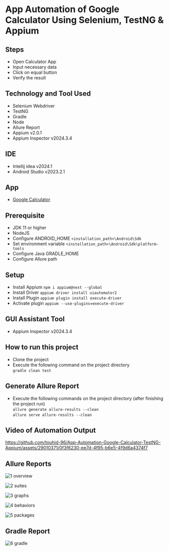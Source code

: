 # App Automation of Google Calculator Using Selenium, TestNG & Appium

## Steps
- Open Calculator App
- Input necessary data
- Click on equal button
- Verify the result

## Technology and Tool Used
- Selenium Webdriver
- TestNG
- Gradle
- Node
- Allure Report
- Appium v2.0.1
- Appium Inspector v2024.3.4

## IDE
- Intellij idea v2024.1
- Android Studio v2023.2.1

## App
- [Google Calculator](https://play.google.com/store/apps/details?id=com.google.android.calculator)

## Prerequisite
- JDK 11 or higher
- NodeJS
- Configure ANDROID_HOME `<installation_path>\Android\Sdk`
- Set environment variable `<installation_path>\Android\Sdk\platform-tools`
- Configure Java GRADLE_HOME
- Configure Allure path

## Setup
- Install Appium `npm i appium@next --global`
- Install Driver `appium driver install uiautomator2`
- Install Plugin `appium plugin install execute-driver`
- Activate plugin `appium --use-plugins=execute-driver`

## GUI Assistant Tool
- Appium Inspector v2024.3.4

## How to run this project
- Clone the project
- Execute the following command on the project directory  
`gradle clean test`

## Generate Allure Report
- Execute the following commands on the project directory (after finishing the project run)  
`allure generate allure-results --clean`  
`allure serve allure-results --clean`

## Video of Automation Output
https://github.com/touhid-96/App-Automation-Google-Calculator-TestNG-Appium/assets/29010371/0f3f6230-ee7d-4f95-b6e5-4f9d6a4374f7

## Allure Reports
![1 overview](https://github.com/touhid-96/App-Automation-Google-Calculator-TestNG-Appium/assets/29010371/a43bdb77-1bd2-452a-9b85-399223092ce7)

![2 suites](https://github.com/touhid-96/App-Automation-Google-Calculator-TestNG-Appium/assets/29010371/c18ade2f-44e2-470e-8df7-09af8f572284)

![3 graphs](https://github.com/touhid-96/App-Automation-Google-Calculator-TestNG-Appium/assets/29010371/4127180f-0b1e-432f-accb-724b17148770)

![4 behaviors](https://github.com/touhid-96/App-Automation-Google-Calculator-TestNG-Appium/assets/29010371/d66d0f0f-12ef-48e4-b731-91492a7c463a)

![5 packages](https://github.com/touhid-96/App-Automation-Google-Calculator-TestNG-Appium/assets/29010371/46fd1321-71cf-455f-8d75-4aecb3ad6591)

## Gradle Report
![6 gradle](https://github.com/touhid-96/App-Automation-Google-Calculator-TestNG-Appium/assets/29010371/655c2404-1e16-4bdb-8a63-f12cdf099a4b)

